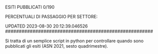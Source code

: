 ESITI PUBBLICATI 0/190 

PERCENTUALI DI PASSAGGIO PER SETTORE:

UPDATED 2023-08-30 20:12:39.046526
###################################################### 

Si tratta di un semplice script in python per controllare quando sono pubblicati gli esiti (ASN 2021, sesto quadrimestre).

